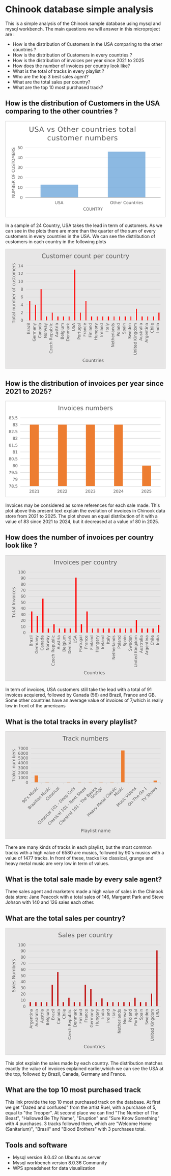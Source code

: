 <h1> Chinook database simple analysis </h1>
This is a simple analysis of the Chinook sample database using mysql and mysql workbench. The main questions we will answer in this microproject are :
<ul><li>How is the distribution of Customers in the USA comparing to the other countries ?</li>
<li>How is the distribution of Customers in every countries ?</li>
<li>How is the distribution of invoices per year since 2021 to 2025</li>
<li>How does the number of invoices per country look like?</li>
<li>What is the total of tracks in every playlist ?</li>
<li>Who are the top 3 best sales agent?</li>
<li>What are the total sales per country?</li>
<li>What are the top 10 most purchased track?</li>
</ul>
<h2>How is the distribution of Customers in the USA comparing to the other countries ?</h2>
<img src = "datasets/USA vs Other customers.png"/>
<p> In a sample of 24 Country, USA takes the lead in term of customers. As we can see in the plots there are more than the quarter  of the sum of every customers in every countries in the USA. We can see the distribution of customers in each country in the following plots</p>
<img src = "datasets/Customer per country.png"/>
<h2>How is the distribution of invoices per year since 2021 to 2025?</h2>
<img src = "datasets/Invoices per year.png"/>
<p> Invoices may be considered as some references for each sale made. This plot above this present text explain the evolution of invoices in Chinook data store
from 2021 to 2025. The plot shows an equal distribution of it with a value of 83 since 2021 to 2024, but it decreased at a value of 80 in 2025.</p>
<h2>How does the number of invoices per country look like ?</h2>
<img src = "datasets/Invoices per country.png"/>
<p> In term of invoices, USA customers still take the lead with a total of 91 invoices acquiered, followed by Canada (56) and  Brazil, France and GB. 
Some other countries have an average value of invoices of 7,which is really low in front of the americans</p>
<h2>What is the total tracks in every playlist?</h2>
<img src = "datasets/track per playlist.png"/>
<p> There are many kinds of tracks in each playlist, but the most common tracks with a high value of 6580 are musics, followed by 90's musics with a value of 1477 tracks. In front of these, tracks like classical, grunge and heavy metal music are very low in term of values.</p>
<h2>What is the total sale made by every sale agent?</h2>
<p> Three sales agent and marketers made a high value of sales in the Chinook data store: Jane Peacock with a total sales of 146, Margaret Park and Steve Johson with 140 and 126 sales each other.</p>
<h2>What are the total sales per country?</h2>
<img src = "datasets/Sales per coutry.png"/>
<p> This plot explain the sales made by each country. The distribution matches exactly the value of invoices explained earlier,which we can see the USA at the top, followed by Brazil, Canada, Germany and France.</p>
<h2>What are the top 10 most purchased track</h2>
<p><link href = "datasets/Top_10_track.csv"> 
This link provide the top 10 most purchased track on the database. At first we get "Dazed and confused" from the artist Ruel, with a purchase of 5, equal to "the Trooper". At second place we can find "The Number of The Beast", "Hallowed Be Thy Name", "Eruption" and "Sure Know Something" with 4 purchases. 3 tracks followed them, which are "Welcome Home (Sanitarium)", "Brasil" and "Blood Brothers" with 3 purchases total.</p>
<h2> Tools and software</h2>
<ul><li>Mysql version 8.0.42 on Ubuntu as server</li>
<li>Mysql workbench version 8.0.36 Community </li>
<li>WPS spreadsheet for data visualization</li>
</ul>

